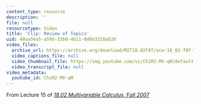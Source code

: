 ```yaml
---
content_type: resource
description: ''
file: null
resourcetype: Video
title: 'Clip: Review of Topics'
uid: 40aa56a5-a59d-33b0-4b11-0d6b3328a520
video_files:
  archive_url: https://archive.org/download/MIT18.02F07/ocw-18_02-f07-lec15_300k.mp4
  video_captions_file: null
  video_thumbnail_file: https://img.youtube.com/vi/ChiM2-MV-qM/default.jpg
  video_transcript_file: null
video_metadata:
  youtube_id: ChiM2-MV-qM
---
```


From Lecture 15 of [_18.02 Multivariable Calculus, Fall 2007_](/courses/18-02-multivariable-calculus-fall-2007/video_galleries/video-lectures)